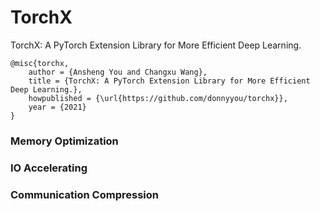 # TorchX
TorchX: A PyTorch Extension Library for More Efficient Deep Learning.

```
@misc{torchx,
    author = {Ansheng You and Changxu Wang},
    title = {TorchX: A PyTorch Extension Library for More Efficient Deep Learning.},
    howpublished = {\url{https://github.com/donnyyou/torchx}},
    year = {2021}
}
```

### Memory Optimization

### IO Accelerating

### Communication Compression
